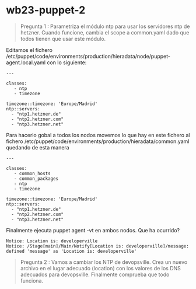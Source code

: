 # wb23-puppet-2

> Pregunta 1 : Parametriza el módulo ntp para usar los servidores ntp de hetzner. Cuando funcione, cambia el scope a common.yaml dado que todos tienen que usar este módulo.

Editamos el fichero /etc/puppet/code/environments/production/hieradata/node/puppet-agent.local.yaml con lo siguiente:
```
---

classes:
   - ntp
   - timezone

timezone::timezone: 'Europe/Madrid'
ntp::servers:
  - "ntp1.hetzner.de"
  - "ntp2.hetzner.com"
  - "ntp3.hetzner.net"
```

Para hacerlo gobal a todos los nodos movemos lo que hay en este fichero al fichero /etc/puppet/code/environments/production/hieradata/common.yaml quedando de esta manera
```
---

classes:
   - common_hosts
   - common_packages
   - ntp
   - timezone

timezone::timezone: 'Europe/Madrid'
ntp::servers:
  - "ntp1.hetzner.de"
  - "ntp2.hetzner.com"
  - "ntp3.hetzner.net"
```

Finalmente ejecuta puppet agent -vt en ambos nodos. Que ha ocurrido?
```
Notice: Location is: developerville
Notice: /Stage[main]/Main/Notify[Location is: developerville]/message: defined 'message' as 'Location is: developerville'
```

> Pregunta 2 : Vamos a cambiar los NTP de devopsville. Crea un nuevo archivo en el lugar adecuado (location) con los valores de los DNS adecuados para devopsville. Finalmente comprueba que todo funciona.
